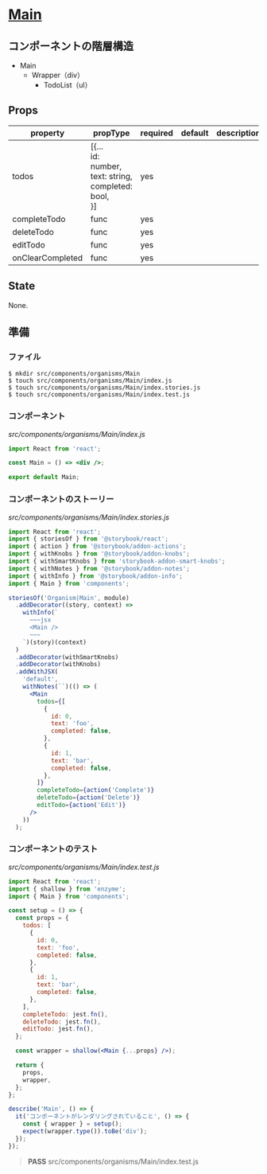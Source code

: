 # [Main](../../src/components/organisms/Main)

## コンポーネントの階層構造

* Main
    * Wrapper（div）
        * TodoList（ul）

## Props

| property | propType | required | default | description |
|----------|----------|----------|---------|-------------|
| todos | [{... <br> id: number, <br> text: string, <br> completed: bool, <br> }] | yes | | |
| completeTodo | func | yes | | |
| deleteTodo | func | yes | | |
| editTodo | func | yes | | |
| onClearCompleted | func | yes | | |

## State

None.

## 準備

### ファイル

```shell
$ mkdir src/components/organisms/Main
$ touch src/components/organisms/Main/index.js
$ touch src/components/organisms/Main/index.stories.js
$ touch src/components/organisms/Main/index.test.js
```

### コンポーネント

_src/components/organisms/Main/index.js_

```jsx
import React from 'react';

const Main = () => <div />;

export default Main;
```

### コンポーネントのストーリー

_src/components/organisms/Main/index.stories.js_

```jsx
import React from 'react';
import { storiesOf } from '@storybook/react';
import { action } from '@storybook/addon-actions';
import { withKnobs } from '@storybook/addon-knobs';
import { withSmartKnobs } from 'storybook-addon-smart-knobs';
import { withNotes } from '@storybook/addon-notes';
import { withInfo } from '@storybook/addon-info';
import { Main } from 'components';

storiesOf('Organism|Main', module)
  .addDecorator((story, context) =>
    withInfo(`
      ~~~jsx
      <Main />
      ~~~
    `)(story)(context)
  )
  .addDecorator(withSmartKnobs)
  .addDecorator(withKnobs)
  .addWithJSX(
    'default',
    withNotes(``)(() => (
      <Main
        todos={[
          {
            id: 0,
            text: 'foo',
            completed: false,
          },
          {
            id: 1,
            text: 'bar',
            completed: false,
          },
        ]}
        completeTodo={action('Complete')}
        deleteTodo={action('Delete')}
        editTodo={action('Edit')}
      />
    ))
  );
```

### コンポーネントのテスト

_src/components/organisms/Main/index.test.js_

```jsx
import React from 'react';
import { shallow } from 'enzyme';
import { Main } from 'components';

const setup = () => {
  const props = {
    todos: [
      {
        id: 0,
        text: 'foo',
        completed: false,
      },
      {
        id: 1,
        text: 'bar',
        completed: false,
      },
    ],
    completeTodo: jest.fn(),
    deleteTodo: jest.fn(),
    editTodo: jest.fn(),
  };

  const wrapper = shallow(<Main {...props} />);

  return {
    props,
    wrapper,
  };
};

describe('Main', () => {
  it('コンポーネントがレンダリングされていること', () => {
    const { wrapper } = setup();
    expect(wrapper.type()).toBe('div');
  });
});
```

> **PASS**  src/components/organisms/Main/index.test.js
